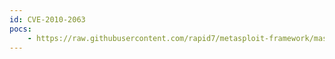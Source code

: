 ```yaml
---
id: CVE-2010-2063
pocs:
    - https://raw.githubusercontent.com/rapid7/metasploit-framework/master/modules/exploits/linux/samba/chain_reply.rb
---
```

